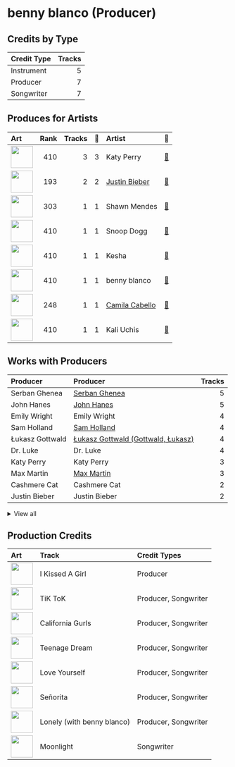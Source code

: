 # benny blanco (Producer)

## Credits by Type

| Credit Type | Tracks |
|:---|---:|
| Instrument | 5 |
| Producer | 7 |
| Songwriter | 7 |

## Produces for Artists

| Art | Rank | Tracks | 💚 | Artist | 🔗 |
|:---|---:|---:|---:|:---|:---|
| <img src="https://i.scdn.co/image/ab6761610000e5eb5e5f676a99a81dba06cc3db6" alt="" width="50" /> | 410 | 3 | 3 | Katy Perry | [🔗](https://open.spotify.com/artist/6jJ0s89eD6GaHleKKya26X) |
| <img src="https://i.scdn.co/image/ab6761610000e5eb8ae7f2aaa9817a704a87ea36" alt="" width="50" /> | 193 | 2 | 2 | [Justin Bieber](../../artists/justin_bieber/overview.md) | [🔗](https://open.spotify.com/artist/1uNFoZAHBGtllmzznpCI3s) |
| <img src="https://i.scdn.co/image/ab6761610000e5eb93e1fe183be0aebda170283a" alt="" width="50" /> | 303 | 1 | 1 | Shawn Mendes | [🔗](https://open.spotify.com/artist/7n2wHs1TKAczGzO7Dd2rGr) |
| <img src="https://i.scdn.co/image/ab6761610000e5eb9a398209a4ef3360dce2dec4" alt="" width="50" /> | 410 | 1 | 1 | Snoop Dogg | [🔗](https://open.spotify.com/artist/7hJcb9fa4alzcOq3EaNPoG) |
| <img src="https://i.scdn.co/image/ab6761610000e5eb2ac07249400857d8b16dc17a" alt="" width="50" /> | 410 | 1 | 1 | Kesha | [🔗](https://open.spotify.com/artist/6LqNN22kT3074XbTVUrhzX) |
| <img src="https://i.scdn.co/image/ab6761610000e5eb860c37890942e05e58c19372" alt="" width="50" /> | 410 | 1 | 1 | benny blanco | [🔗](https://open.spotify.com/artist/5CiGnKThu5ctn9pBxv7DGa) |
| <img src="https://i.scdn.co/image/ab6761610000e5eb7ffadf2671159fbfdc5c87f4" alt="" width="50" /> | 248 | 1 | 1 | [Camila Cabello](../../artists/camila_cabello/overview.md) | [🔗](https://open.spotify.com/artist/4nDoRrQiYLoBzwC5BhVJzF) |
| <img src="https://i.scdn.co/image/ab6761610000e5eb51dfdac248da65a860963b68" alt="" width="50" /> | 410 | 1 | 1 | Kali Uchis | [🔗](https://open.spotify.com/artist/1U1el3k54VvEUzo3ybLPlM) |

## Works with Producers

| Producer | Producer | Tracks |
|:---|:---|---:|
| Serban Ghenea | [Serban Ghenea](../serban_ghenea/overview.md) | 5 |
| John Hanes | [John Hanes](../john_hanes/overview.md) | 5 |
| Emily Wright | Emily Wright | 4 |
| Sam Holland | [Sam Holland](../sam_holland/overview.md) | 4 |
| Łukasz Gottwald | [Łukasz Gottwald (Gottwald, Łukasz)](../łukasz_gottwald_(gottwald,_łukasz)/overview.md) | 4 |
| Dr. Luke | Dr. Luke | 4 |
| Katy Perry | Katy Perry | 3 |
| Max Martin | [Max Martin](../max_martin/overview.md) | 3 |
| Cashmere Cat | Cashmere Cat | 2 |
| Justin Bieber | Justin Bieber | 2 |


<details>
<summary>View all</summary>

| Producer | Producer | Tracks |
|:---|:---|---:|
| Bonnie McKee | Bonnie McKee | 2 |
| Fred Falke | Fred Falke | 1 |
| Kali Uchis | Kali Uchis | 1 |
| Aniela Gottwald | Aniela Gottwald | 1 |
| Ed Sheeran | Ed Sheeran | 1 |
| Shawn Mendes | Shawn Mendes | 1 |
| Cathy Dennis | Cathy Dennis | 1 |
| Josh Gudwin | [Josh Gudwin](../josh_gudwin/overview.md) | 1 |
| Andrew Watt | Andrew Watt | 1 |
| Nick Banns | Nick Banns | 1 |
| Calvin Broadus | Calvin Broadus | 1 |
| Mike Caffrey | Mike Caffrey | 1 |
| Tina Kennedy | Tina Kennedy | 1 |
| Nathaniel Alford | Nathaniel Alford | 1 |
| Jack Patterson | Jack Patterson | 1 |
| Paul LaMalfa | Paul LaMalfa | 1 |
| Zubin Thakkar | Zubin Thakkar | 1 |
| Charli XCX | Charli XCX | 1 |
| FINNEAS | [FINNEAS](../finneas/overview.md) | 1 |
| Ali Tamposi | Ali Tamposi | 1 |
| Camila Cabello | Camila Cabello | 1 |
| Kesha | Kesha | 1 |

</details>


## Production Credits

| Art | Track | Credit Types |
|:---|:---|:---|
| <img src="https://i.scdn.co/image/ab67616d0000b273b53a4da797ba5472d3330b69" alt="" width="50" /> | I Kissed A Girl | Producer |
| <img src="https://i.scdn.co/image/ab67616d0000b2737a6339d6ddfd579f77559b3c" alt="" width="50" /> | TiK ToK | Producer, Songwriter |
| <img src="https://i.scdn.co/image/ab67616d0000b273d5f3739fca04299590fffe59" alt="" width="50" /> | California Gurls | Producer, Songwriter |
| <img src="https://i.scdn.co/image/ab67616d0000b273d5f3739fca04299590fffe59" alt="" width="50" /> | Teenage Dream | Producer, Songwriter |
| <img src="https://i.scdn.co/image/ab67616d0000b273f46b9d202509a8f7384b90de" alt="" width="50" /> | Love Yourself | Producer, Songwriter |
| <img src="https://i.scdn.co/image/ab67616d0000b2735f53c0dbe5190a0af0fa28f3" alt="" width="50" /> | Señorita | Producer, Songwriter |
| <img src="https://i.scdn.co/image/ab67616d0000b27383b22beb73e2014b20159685" alt="" width="50" /> | Lonely (with benny blanco) | Producer, Songwriter |
| <img src="https://i.scdn.co/image/ab67616d0000b27381fccd758776d16b87721b17" alt="" width="50" /> | Moonlight | Songwriter |